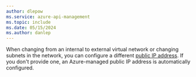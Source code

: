 ```yaml
---
author: dlepow
ms.service: azure-api-management
ms.topic: include
ms.date: 05/15/2024
ms.author: danlep
---
```

When changing from an internal to external virtual network or changing subnets in the network, you can configure a different [public IP address](../articles/api-management/api-management-using-with-vnet.md#prerequisites). If you don't provide one, an Azure-managed public IP address is automatically configured.